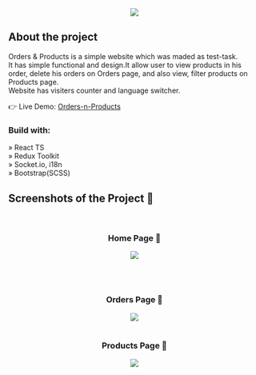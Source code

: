 <div align='center'><img src='https://github.com/AltPerson/Orders-n-Products/assets/39427362/2e4f3e1d-3fb7-41b3-93db-b60945504e90'/></div>

<h2>About the project</h2>

<p>Orders & Products is a simple website which was maded as test-task.<br>
It has simple functional and design.It allow user to view products in his order, delete his orders on Orders page, and also view, filter products on Products page.<br>
Website has visiters counter and language switcher.
</p>

👉 Live Demo: <a href='https://orders-n-products.netlify.app/'>Orders-n-Products</a>

<h3>Build with:</h3>

» React TS <br>
» Redux Toolkit <br>
» Socket.io, i18n <br>
» Bootstrap(SCSS) <br>


<h2>Screenshots of the Project 📸</h2>

<br>
<h3 align='center'>Home Page 🏡</h3>

<div align='center'>
<img src='https://github.com/AltPerson/Orders-n-Products/assets/39427362/421301ee-1ff4-4d49-b9d7-6fe356d29523'/>
</div>

<br><br>
<h3 align='center'>Orders Page 📄</h3>

<div align='center'>
<img src='https://github.com/AltPerson/Orders-n-Products/assets/39427362/9adcc857-141f-4af9-a96d-8f6962ca8512'/>

<br>
<br>
<h3 align='center'>Products Page 📄</h3>

<div align='center'>
<img src='https://github.com/AltPerson/Orders-n-Products/assets/39427362/2b602fef-ab47-4b6d-abcf-4ea50270dad1'/>

